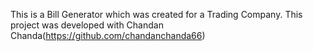 This is a Bill Generator which was created for a Trading Company. 
This project was developed with Chandan Chanda(https://github.com/chandanchanda66)
